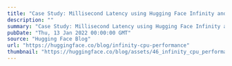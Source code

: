 ```yaml
---
title: "Case Study: Millisecond Latency using Hugging Face Infinity and modern CPUs"
description: ""
summary: "Case Study: Millisecond Latency using Hugging Face Infinity and modern CPUs Inference Endpoints to e..."
pubDate: "Thu, 13 Jan 2022 00:00:00 GMT"
source: "Hugging Face Blog"
url: "https://huggingface.co/blog/infinity-cpu-performance"
thumbnail: "https://huggingface.co/blog/assets/46_infinity_cpu_performance/thumbnail.png"
---
```


